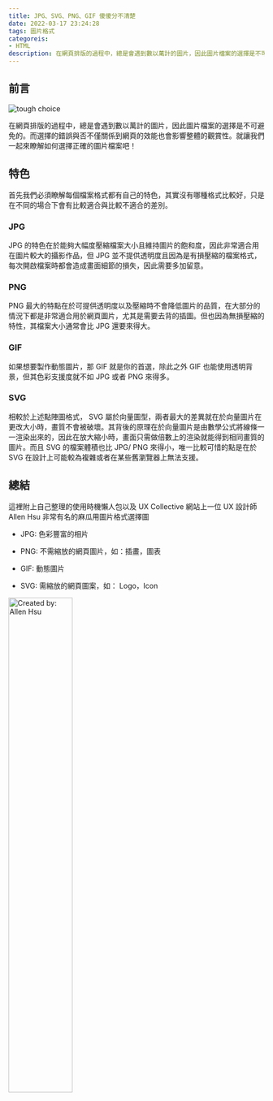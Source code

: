 ```yaml
---
title: JPG、SVG、PNG、GIF 傻傻分不清楚
date: 2022-03-17 23:24:28
tags: 圖片格式
categoreis:
- HTML
description: 在網頁排版的過程中，總是會遇到數以萬計的圖片，因此圖片檔案的選擇是不可避免的。而選擇的錯誤與否不僅關係到網頁的效能也會影響整體的觀賞性。就讓我們一起來瞭解如何選擇正確的圖片檔案吧！
---
```

## 前言

![tough choice](https://imgur.com/EA4crFS.jpg)

在網頁排版的過程中，總是會遇到數以萬計的圖片，因此圖片檔案的選擇是不可避免的。而選擇的錯誤與否不僅關係到網頁的效能也會影響整體的觀賞性。就讓我們一起來瞭解如何選擇正確的圖片檔案吧！

## 特色

首先我們必須瞭解每個檔案格式都有自己的特色，其實沒有哪種格式比較好，只是在不同的場合下會有比較適合與比較不適合的差別。

### JPG

JPG 的特色在於能夠大幅度壓縮檔案大小且維持圖片的飽和度，因此非常適合用在圖片較大的攝影作品，但 JPG 並不提供透明度且因為是有損壓縮的檔案格式，每次開啟檔案時都會造成畫面細節的損失，因此需要多加留意。

### PNG

PNG 最大的特點在於可提供透明度以及壓縮時不會降低圖片的品質，在大部分的情況下都是非常適合用於網頁圖片，尤其是需要去背的插圖。但也因為無損壓縮的特性，其檔案大小通常會比 JPG 還要來得大。

### GIF

如果想要製作動態圖片，那 GIF 就是你的首選，除此之外 GIF 也能使用透明背景，但其色彩支援度就不如 JPG 或者 PNG 來得多。

### SVG

相較於上述點陣圖格式， SVG 屬於向量圖型，兩者最大的差異就在於向量圖片在更改大小時，畫質不會被破壞。其背後的原理在於向量圖片是由數學公式將線條一一渲染出來的，因此在放大縮小時，畫面只需做倍數上的渲染就能得到相同畫質的圖片。而且 SVG 的檔案體積也比 JPG/ PNG 來得小，唯一比較可惜的點是在於 SVG 在設計上可能較為複雜或者在某些舊瀏覽器上無法支援。

## 總結

這裡附上自己整理的使用時機懶人包以及 UX Collective 網站上一位 UX 設計師 Allen Hsu 非常有名的麻瓜用圖片格式選擇圖

- JPG: 色彩豐富的相片

- PNG: 不需縮放的網頁圖片，如：插畫，圖表

- GIF: 動態圖片

- SVG: 需縮放的網頁圖案，如： Logo，Icon

<img src="https://imgur.com/uIiiR8X.png" width="50%" height="50%" alt="Created by: Allen Hsu">
